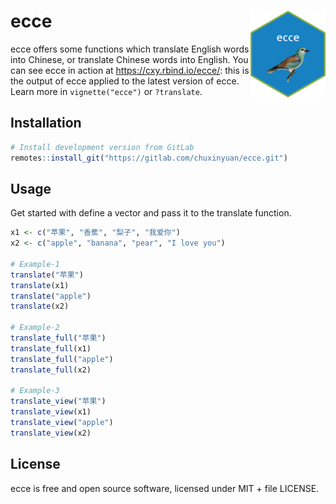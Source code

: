 
<!-- README.md is generated from README.Rmd. Please edit that file -->

# ecce <img src="man/figures/logo.png" align="right" alt="" width="120" />

ecce offers some functions which translate English words into Chinese,
or translate Chinese words into English. You can see ecce in action at
<https://cxy.rbind.io/ecce/>: this is the output of ecce applied to the
latest version of ecce. Learn more in `vignette("ecce")` or
`?translate`.

## Installation

``` r
# Install development version from GitLab
remotes::install_git("https://gitlab.com/chuxinyuan/ecce.git")
```

## Usage

Get started with define a vector and pass it to the translate function.

``` r
x1 <- c("苹果", "香蕉", "梨子", "我爱你")
x2 <- c("apple", "banana", "pear", "I love you")

# Example-1
translate("苹果")
translate(x1)
translate("apple")
translate(x2)

# Example-2
translate_full("苹果")
translate_full(x1)
translate_full("apple")
translate_full(x2)

# Example-3
translate_view("苹果")
translate_view(x1)
translate_view("apple")
translate_view(x2)
```

## License

ecce is free and open source software, licensed under MIT + file
LICENSE.

